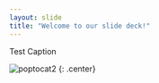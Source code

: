 ```yaml
---
layout: slide
title: "Welcome to our slide deck!"
---
```


Test Caption

![poptocat2](https://octodex.github.com/images/poptocat_v2.png)
{: .center}
